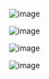 
![image](https://user-images.githubusercontent.com/6586811/121910288-55e3a180-ccf4-11eb-928e-b19312646421.png)

![image](https://user-images.githubusercontent.com/6586811/121910300-5845fb80-ccf4-11eb-9927-9cac6a0464e2.png)

![image](https://user-images.githubusercontent.com/6586811/121910311-5b40ec00-ccf4-11eb-98c4-7b2c9f4b2e57.png)

![image](https://user-images.githubusercontent.com/6586811/121910321-5da34600-ccf4-11eb-9174-1572142bd946.png)
